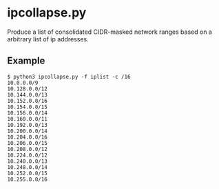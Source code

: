 
# ipcollapse.py

Produce a list of consolidated CIDR-masked network ranges based on a arbitrary list of ip addresses.

## Example

```
$ python3 ipcollapse.py -f iplist -c /16
10.0.0.0/9
10.128.0.0/12
10.144.0.0/13
10.152.0.0/16
10.154.0.0/15
10.156.0.0/14
10.160.0.0/11
10.192.0.0/13
10.200.0.0/14
10.204.0.0/16
10.206.0.0/15
10.208.0.0/12
10.224.0.0/12
10.240.0.0/13
10.248.0.0/14
10.252.0.0/15
10.255.0.0/16
```

